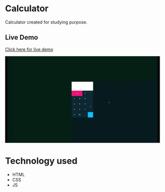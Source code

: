 # Calculator

Calculator created for studying purpose.

## Live Demo

[Click here for live demo](https://walissoncom.github.io/calculator/)

![Image of Website](https://github.com/walissoncom/calculator/blob/master/calculator-demo.gif)

# Technology used

- HTML
- CSS
- JS